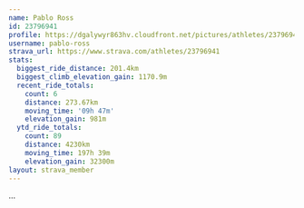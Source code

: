 ```yaml
---
name: Pablo Ross
id: 23796941
profile: https://dgalywyr863hv.cloudfront.net/pictures/athletes/23796941/14615399/1/large.jpg
username: pablo-ross
strava_url: https://www.strava.com/athletes/23796941
stats:
  biggest_ride_distance: 201.4km
  biggest_climb_elevation_gain: 1170.9m
  recent_ride_totals:
    count: 6
    distance: 273.67km
    moving_time: '09h 47m'
    elevation_gain: 981m
  ytd_ride_totals:
    count: 89
    distance: 4230km
    moving_time: 197h 39m
    elevation_gain: 32300m
layout: strava_member
--- 
```

...
